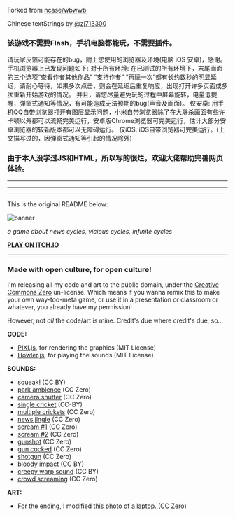 Forked from [ncase/wbwwb](github.com/ncase/wbwwb)

Chinese textStrings by [@zj713300](mailto:23548024+zj713300@users.noreply.github.com)

### 该游戏不需要Flash，手机电脑都能玩，不需要插件。
请玩家反馈可能存在的bug，附上您使用的浏览器及环境(电脑 iOS 安卓)，感谢。
手机浏览器上已发现问题如下:
对于所有环境:
在已测试的所有环境下，末尾画面的三个选项“查看作者其他作品” “支持作者” “再玩一次”都有长约数秒的明显延迟，请耐心等待，如果多次点击，则会在延迟后重复响应，出现打开许多页面或多次重新开始游戏的情况。
并且，请您尽量避免玩的过程中屏幕旋转，电量低提醒，弹窗式通知等情况，有可能造成无法预期的bug(声音及画面)。
仅安卓:
用手机QQ自带浏览器打开有图层显示问题，小米自带浏览器除了在大屠杀画面有些许卡顿以外都可以流畅完美运行，安卓版Chrome浏览器可完美运行，估计大部分安卓浏览器的较新版本都可以无障碍运行。
仅iOS:
iOS自带浏览器可完美运行。(上文描写过的，因弹窗式通知等引起的情况除外)

### 由于本人没学过JS和HTML，所以写的很烂，欢迎大佬帮助完善网页体验。

---
---
---

This is the original README below:


![banner](https://i.imgur.com/f6FcrhT.png)

*a game about news cycles, vicious cycles, infinite cycles*

**[PLAY ON ITCH.IO](https://ncase.itch.io/wbwwb)**

---

### Made with open culture, for open culture!

I'm releasing all my code and art to the public domain, under the [Creative Commons Zero](http://creativecommons.org/publicdomain/zero/1.0/) un-license. Which means if you wanna remix this to make your own way-too-meta game, or use it in a presentation or classroom or whatever, you already have my permission!

However, not *all* the code/art is mine. Credit's due where credit's due, so...

**CODE:**    
- [PIXI.js](https://github.com/pixijs/pixi.js), for rendering the graphics (MIT License)    
- [Howler.js](https://github.com/goldfire/howler.js), for playing the sounds (MIT License)

**SOUNDS:**    
- [squeak!](https://www.freesound.org/people/ermfilm/sounds/130011/) (CC BY)    
- [park ambience](https://www.freesound.org/people/Mafon2/sounds/274175/) (CC Zero)    
- [camera shutter](https://www.freesound.org/people/uEffects/sounds/207865/) (CC Zero)    
- [single cricket](https://www.freesound.org/people/cs272/sounds/77034/) (CC-BY)    
- [multiple crickets](https://www.freesound.org/people/alienistcog/sounds/124583/) (CC Zero)    
- [news jingle](https://www.freesound.org/people/Tuben/sounds/272044/) (CC Zero)    
- [scream #1](https://www.freesound.org/people/GreatNate98/sounds/353086/) (CC Zero)    
- [scream #2](https://www.freesound.org/people/mariallinas/sounds/222649/) (CC Zero)    
- [gunshot](https://www.freesound.org/people/mitchelk/sounds/136766/) (CC Zero)    
- [gun cocked](https://www.freesound.org/people/martian/sounds/182229/) (CC Zero)    
- [shotgun](https://www.freesound.org/people/lensflare8642/sounds/145209/) (CC Zero)        
- [bloody impact](https://www.freesound.org/people/Hybrid_V/sounds/319590/) (CC BY)        
- [creepy warp sound](https://www.freesound.org/people/Andromadax24/sounds/184476/) (CC BY)        
- [crowd screaming](https://www.freesound.org/people/MultiMax2121/sounds/156860/) (CC Zero)        

**ART:**    
- For the ending, I modified [this photo of a laptop](https://unsplash.com/photos/XyNi3rUEReE). (CC Zero)

